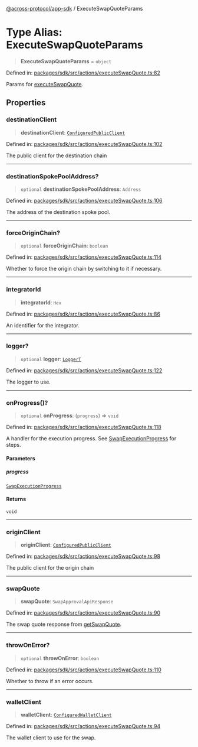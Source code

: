 [@across-protocol/app-sdk](../README.md) / ExecuteSwapQuoteParams

# Type Alias: ExecuteSwapQuoteParams

> **ExecuteSwapQuoteParams** = `object`

Defined in: [packages/sdk/src/actions/executeSwapQuote.ts:82](https://github.com/across-protocol/toolkit/blob/6b29eb5487c0ac0b498f1f420b1793303bd8b70a/packages/sdk/src/actions/executeSwapQuote.ts#L82)

Params for [executeSwapQuote](../functions/executeSwapQuote.md).

## Properties

### destinationClient

> **destinationClient**: [`ConfiguredPublicClient`](ConfiguredPublicClient.md)

Defined in: [packages/sdk/src/actions/executeSwapQuote.ts:102](https://github.com/across-protocol/toolkit/blob/6b29eb5487c0ac0b498f1f420b1793303bd8b70a/packages/sdk/src/actions/executeSwapQuote.ts#L102)

The public client for the destination chain

***

### destinationSpokePoolAddress?

> `optional` **destinationSpokePoolAddress**: `Address`

Defined in: [packages/sdk/src/actions/executeSwapQuote.ts:106](https://github.com/across-protocol/toolkit/blob/6b29eb5487c0ac0b498f1f420b1793303bd8b70a/packages/sdk/src/actions/executeSwapQuote.ts#L106)

The address of the destination spoke pool.

***

### forceOriginChain?

> `optional` **forceOriginChain**: `boolean`

Defined in: [packages/sdk/src/actions/executeSwapQuote.ts:114](https://github.com/across-protocol/toolkit/blob/6b29eb5487c0ac0b498f1f420b1793303bd8b70a/packages/sdk/src/actions/executeSwapQuote.ts#L114)

Whether to force the origin chain by switching to it if necessary.

***

### integratorId

> **integratorId**: `Hex`

Defined in: [packages/sdk/src/actions/executeSwapQuote.ts:86](https://github.com/across-protocol/toolkit/blob/6b29eb5487c0ac0b498f1f420b1793303bd8b70a/packages/sdk/src/actions/executeSwapQuote.ts#L86)

An identifier for the integrator.

***

### logger?

> `optional` **logger**: [`LoggerT`](LoggerT.md)

Defined in: [packages/sdk/src/actions/executeSwapQuote.ts:122](https://github.com/across-protocol/toolkit/blob/6b29eb5487c0ac0b498f1f420b1793303bd8b70a/packages/sdk/src/actions/executeSwapQuote.ts#L122)

The logger to use.

***

### onProgress()?

> `optional` **onProgress**: (`progress`) => `void`

Defined in: [packages/sdk/src/actions/executeSwapQuote.ts:118](https://github.com/across-protocol/toolkit/blob/6b29eb5487c0ac0b498f1f420b1793303bd8b70a/packages/sdk/src/actions/executeSwapQuote.ts#L118)

A handler for the execution progress. See [SwapExecutionProgress](SwapExecutionProgress.md) for steps.

#### Parameters

##### progress

[`SwapExecutionProgress`](SwapExecutionProgress.md)

#### Returns

`void`

***

### originClient

> **originClient**: [`ConfiguredPublicClient`](ConfiguredPublicClient.md)

Defined in: [packages/sdk/src/actions/executeSwapQuote.ts:98](https://github.com/across-protocol/toolkit/blob/6b29eb5487c0ac0b498f1f420b1793303bd8b70a/packages/sdk/src/actions/executeSwapQuote.ts#L98)

The public client for the origin chain

***

### swapQuote

> **swapQuote**: `SwapApprovalApiResponse`

Defined in: [packages/sdk/src/actions/executeSwapQuote.ts:90](https://github.com/across-protocol/toolkit/blob/6b29eb5487c0ac0b498f1f420b1793303bd8b70a/packages/sdk/src/actions/executeSwapQuote.ts#L90)

The swap quote response from [getSwapQuote](../functions/getSwapQuote.md).

***

### throwOnError?

> `optional` **throwOnError**: `boolean`

Defined in: [packages/sdk/src/actions/executeSwapQuote.ts:110](https://github.com/across-protocol/toolkit/blob/6b29eb5487c0ac0b498f1f420b1793303bd8b70a/packages/sdk/src/actions/executeSwapQuote.ts#L110)

Whether to throw if an error occurs.

***

### walletClient

> **walletClient**: [`ConfiguredWalletClient`](ConfiguredWalletClient.md)

Defined in: [packages/sdk/src/actions/executeSwapQuote.ts:94](https://github.com/across-protocol/toolkit/blob/6b29eb5487c0ac0b498f1f420b1793303bd8b70a/packages/sdk/src/actions/executeSwapQuote.ts#L94)

The wallet client to use for the swap.
